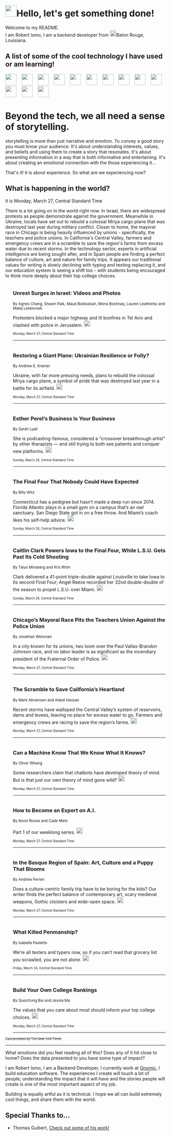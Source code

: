 <h1><img src="https://emojis.slackmojis.com/emojis/images/1643514375/3493/hot-coffee.gif?1643514375" width="35"/>Hello, let's get something done!</h1>

<p>Welcome to my README.<br/>
I am Robert Ismo, I am a backend developer from <img src="https://emojis.slackmojis.com/emojis/images/1638395689/50435/moulin_rouge.png?1638395689" width="20"/>Baton Rouge, Louisiana.</p>
<h2>A list of some of the cool technology I have used or am learning!</h2>
<p>
<img src="https://emojis.slackmojis.com/emojis/images/1643516091/21142/meow_bongotap.gif?1643516091" width="35" alt="">
<img src="https://img.shields.io/badge/Favorite%20Frontend%20Framework-SvelteKit-f83903" alt="">
<img src="https://img.shields.io/badge/Second%20Favorite-Vue-40b581" alt="">
<img src="https://img.shields.io/badge/Most%20Used%20Runtime-Nodejs-78b061" alt="">
<img src="https://emojis.slackmojis.com/emojis/images/1643517416/34482/fire.gif?1643517416" width="35" alt="">
<img src="https://img.shields.io/badge/Javascript%20But%20Better-Typescript-0078ca" alt="">
<img src="https://img.shields.io/badge/Favorite%20Language-Elixir-3e244d" alt="">
<img src="https://img.shields.io/badge/Containerize%20Everything-Docker-6ac9ef" alt="">
<img src="https://emojis.slackmojis.com/emojis/images/1643514596/5999/meow_party.gif?1643514596" width="35" alt="">
<img src="https://img.shields.io/badge/API%20Love%20Language-Graphql-de32a5" alt="">
<img src="https://img.shields.io/badge/Our%20Favorite%20Version%20Controller-Git-e94f33" alt="">
<img src="https://img.shields.io/badge/Favorite%20Database-Redis-d42d1d" alt="">
<img src="https://emojis.slackmojis.com/emojis/images/1643514559/5584/deployparrot.gif?1643514559" width="35" alt="">
<img src="https://img.shields.io/badge/Container%20Interstate-RabbitMQ-f66200" alt="">
<img src="https://img.shields.io/badge/Gotta%20Learn-Kubernetes-316adf" alt="">
<img src="https://img.shields.io/badge/Really%20Mature%20Now-WASM-654fef" alt="">
<img src="https://emojis.slackmojis.com/emojis/images/1666642497/61942/dance_vibe.gif?1666642497" width="35" alt="">
<img src="https://img.shields.io/badge/For%20My%20M1-ARM64-657d96" alt="">
<img src="https://img.shields.io/badge/Loving%20This%20So%20Much-TailwindCSS-17bcb5" alt="">
<img src="https://img.shields.io/badge/Cool%20Build%20Tool-Vite-f9cb24" alt="">
<img src="https://emojis.slackmojis.com/emojis/images/1669231376/62819/working-on-it.gif?1669231376" width="35" alt="">
<img src="https://img.shields.io/badge/Fun%20and%20Easy%20Database-MongoDB-5f8c49" alt="">
<img src="https://img.shields.io/badge/JS%20Life%20Support-NPM-c73737" alt="">
<img src="https://img.shields.io/badge/I%20Liked%20It-DynamoDB-0073b9" alt="">
<img src="https://emojis.slackmojis.com/emojis/images/1643514045/46/question.gif?1643514045" width="35" alt="">
<img src="https://img.shields.io/badge/cool-React-60d6f9" alt="">
<img src="https://img.shields.io/badge/Future%20Big%20Project-Lambda-f37e00" alt="">
<img src="https://img.shields.io/badge/NPM%20But%20Better-PNPM-f1aa07" alt="">
<img src="https://emojis.slackmojis.com/emojis/images/1643514943/9662/fbwow.gif?1643514943" width="35" alt="">
<img src="https://img.shields.io/badge/First%20Language-C-662079" alt="">
<img src="https://img.shields.io/badge/Where%20I%20Deploy%20Frontend-Vercel-000000" alt="">
<img src="https://img.shields.io/badge/Who%20Does%20not%20Want%20an%20App-Swift-f9492a" alt="">
<img src="https://emojis.slackmojis.com/emojis/images/1643514058/151/javascript.png?1643514058" width="35" alt="">
<img src="https://img.shields.io/badge/cool-Python-fbd542" alt="">
<img src="https://img.shields.io/badge/Favorite%20Something-Stripe-656cdc" alt="">
<img src="https://img.shields.io/badge/Of%20Course-HTML5-ed6327" alt="">
<img src="https://emojis.slackmojis.com/emojis/images/1660415405/60731/bomb.gif?1660415405" width="35" alt="">
<img src="https://img.shields.io/badge/hate-CSS-2964ec" alt="">
<img src="https://img.shields.io/badge/Learning-CircleCI-141215" alt="">
<img src="https://img.shields.io/badge/Learning-Rust-fbbb3b" alt="">
<img src="https://emojis.slackmojis.com/emojis/images/1660415397/60712/writing-hand.gif?1660415397" width="35" alt="">
<img src="https://img.shields.io/badge/Dev%20Browser%20of%20Choice-Firefox-cc4e26" alt="">
<img src="https://img.shields.io/badge/Recoverying%20From%20Windows-UNIX-1781e3" alt="">
<img src="https://img.shields.io/badge/LOVE-LogSeq-90c1c2" alt="">
<img src="https://emojis.slackmojis.com/emojis/images/1643514066/223/kirby.gif?1643514066" width="35" alt="">
<img src="https://img.shields.io/badge/Daily%20Driver-MacOS-e6e6e8" alt="">
<img src="https://img.shields.io/badge/Git%20Server-Github-000000" alt="">
<img src="https://img.shields.io/badge/enjoyable-EC2-f17428" alt="">
<img src="https://emojis.slackmojis.com/emojis/images/1643514239/2069/excited.gif?1643514239" width="35" alt="">
</p>
<h1>Beyond the tech, we all need a sense of storytelling.</h1>
<p>storytelling is more than just narrative and emotion. To convey a good story you must know your audience. It's about understanding interests, values, and beliefs and using them to create a story that resonates. It's about presenting information in a way that is both informative and entertaining. It's about creating an emotional connection with the those experiencing it...</p>
<p>That's it! it is about experience. So what are we experiencing now?</p>
<h2>What is happening in the world?</h2>
<p>It is Monday, March 27, Central Standard Time</p>
<p>
There is a lot going on in the world right now. In Israel, there are widespread protests as people demonstrate against the government. Meanwhile in Ukraine, locals have set out to rebuild a colossal Mriya cargo plane that was destroyed last year during military conflict. Closer to home, the mayoral race in Chicago is being heavily influenced by unions - specifically, the teachers and police unions. In California&#39;s Central Valley, farmers and emergency crews are in a scramble to save the region&#39;s farms from excess water due to recent storms. In the technology sector, experts in artificial intelligence are being sought after, and in Spain people are finding a perfect balance of culture, art and nature for family trips. It appears our traditional values for writing is slowly declining with typing and texting replacing it, and our education system is seeing a shift too - with students being encouraged to think more deeply about their top college choices.</p>
<ol>
<img src="https://img.shields.io/badge/-world-blue" alt="">
<h3>Unrest Surges in Israel: Videos and Photos</h3>
<sub>By Agnes Chang, Shawn Paik, Maud Bodoukian, Mona Boshnaq, Lauren Leatherby and Matej Leskovsek</sub>
<p>Protesters blocked a major highway and lit bonfires in Tel Aviv and clashed with police in Jerusalem.  <a href="https://nyti.ms/3FUk2Xq"><img src="https://developer.nytimes.com/files/poweredby_nytimes_30b.png?v=1583354208352" height="20"></a></p>
<sub><sub>Monday, March 27, Central Standard Time</sub></sub>
<hr/>
<img src="https://img.shields.io/badge/-world-blue" alt="">
<h3>Restoring a Giant Plane: Ukrainian Resilience or Folly?</h3>
<sub>By Andrew E. Kramer</sub>
<p>Ukraine, with far more pressing needs, plans to rebuild the colossal Mriya cargo plane, a symbol of pride that was destroyed last year in a battle for its airfield.  <a href="https://nyti.ms/40kXOpL"><img src="https://developer.nytimes.com/files/poweredby_nytimes_30b.png?v=1583354208352" height="20"></a></p>
<sub><sub>Monday, March 27, Central Standard Time</sub></sub>
<hr/>
<img src="https://img.shields.io/badge/-business-blue" alt="">
<h3>Esther Perel’s Business Is Your Business</h3>
<sub>By Sarah Lyall</sub>
<p>She is podcasting-famous, considered a “crossover breakthrough artist” by other therapists — and still trying to both see patients and conquer new platforms.  <a href="https://nyti.ms/42JegBN"><img src="https://developer.nytimes.com/files/poweredby_nytimes_30b.png?v=1583354208352" height="20"></a></p>
<sub><sub>Sunday, March 26, Central Standard Time</sub></sub>
<hr/>
<img src="https://img.shields.io/badge/-sports-blue" alt="">
<h3>The Final Four That Nobody Could Have Expected</h3>
<sub>By Billy Witz</sub>
<p>Connecticut has a pedigree but hasn’t made a deep run since 2014. Florida Atlantic plays in a small gym on a campus that’s an owl sanctuary. San Diego State got in on a free throw. And Miami’s coach likes his self-help advice.  <a href="https://nyti.ms/3LXwmKm"><img src="https://developer.nytimes.com/files/poweredby_nytimes_30b.png?v=1583354208352" height="20"></a></p>
<sub><sub>Sunday, March 26, Central Standard Time</sub></sub>
<hr/>
<img src="https://img.shields.io/badge/-sports-blue" alt="">
<h3>Caitlin Clark Powers Iowa to the Final Four, While L.S.U. Gets Past Its Cold Shooting</h3>
<sub>By Talya Minsberg and Kris Rhim</sub>
<p>Clark delivered a 41-point triple-double against Louisville to take Iowa to its second Final Four; Angel Reese recorded her 32nd double-double of the season to propel L.S.U. over Miami.  <a href="https://nyti.ms/42Kpd5Y"><img src="https://developer.nytimes.com/files/poweredby_nytimes_30b.png?v=1583354208352" height="20"></a></p>
<sub><sub>Sunday, March 26, Central Standard Time</sub></sub>
<hr/>
<img src="https://img.shields.io/badge/-us-blue" alt="">
<h3>Chicago’s Mayoral Race Pits the Teachers Union Against the Police Union</h3>
<sub>By Jonathan Weisman</sub>
<p>In a city known for its unions, two loom over the Paul Vallas-Brandon Johnson race, and no labor leader is as significant as the incendiary president of the Fraternal Order of Police.  <a href="https://nyti.ms/3TLf3Os"><img src="https://developer.nytimes.com/files/poweredby_nytimes_30b.png?v=1583354208352" height="20"></a></p>
<sub><sub>Monday, March 27, Central Standard Time</sub></sub>
<hr/>
<img src="https://img.shields.io/badge/-us-blue" alt="">
<h3>The Scramble to Save California’s Heartland</h3>
<sub>By Mark Abramson and Adeel Hassan</sub>
<p>Recent storms have walloped the Central Valley’s system of reservoirs, dams and levees, leaving no place for excess water to go. Farmers and emergency crews are racing to save the region’s farms.  <a href="https://nyti.ms/3FXisnU"><img src="https://developer.nytimes.com/files/poweredby_nytimes_30b.png?v=1583354208352" height="20"></a></p>
<sub><sub>Monday, March 27, Central Standard Time</sub></sub>
<hr/>
<img src="https://img.shields.io/badge/-science-blue" alt="">
<h3>Can a Machine Know That We Know What It Knows?</h3>
<sub>By Oliver Whang</sub>
<p>Some researchers claim that chatbots have developed theory of mind. But is that just our own theory of mind gone wild?  <a href="https://nyti.ms/3FVSLUN"><img src="https://developer.nytimes.com/files/poweredby_nytimes_30b.png?v=1583354208352" height="20"></a></p>
<sub><sub>Monday, March 27, Central Standard Time</sub></sub>
<hr/>
<img src="https://img.shields.io/badge/-technology-blue" alt="">
<h3>How to Become an Expert on A.I.</h3>
<sub>By Kevin Roose and Cade Metz</sub>
<p>Part 1 of our weeklong series.  <a href="https://nyti.ms/3LTvVAG"><img src="https://developer.nytimes.com/files/poweredby_nytimes_30b.png?v=1583354208352" height="20"></a></p>
<sub><sub>Monday, March 27, Central Standard Time</sub></sub>
<hr/>
<img src="https://img.shields.io/badge/-travel-blue" alt="">
<h3>In the Basque Region of Spain: Art, Culture and a Puppy That Blooms</h3>
<sub>By Andrew Ferren</sub>
<p>Does a culture-centric family trip have to be boring for the kids? Our writer finds the perfect balance of contemporary art, scary medieval weapons, Gothic cloisters and wide-open space.  <a href="https://nyti.ms/3FSQl9c"><img src="https://developer.nytimes.com/files/poweredby_nytimes_30b.png?v=1583354208352" height="20"></a></p>
<sub><sub>Monday, March 27, Central Standard Time</sub></sub>
<hr/>
<img src="https://img.shields.io/badge/-style-blue" alt="">
<h3>What Killed Penmanship?</h3>
<sub>By Isabella Paoletto</sub>
<p>We’re all texters and typers now, so if you can’t read that grocery list you scrawled, you are not alone.  <a href="https://nyti.ms/3z3mp6m"><img src="https://developer.nytimes.com/files/poweredby_nytimes_30b.png?v=1583354208352" height="20"></a></p>
<sub><sub>Friday, March 24, Central Standard Time</sub></sub>
<hr/>
<img src="https://img.shields.io/badge/-opinion-blue" alt="">
<h3>Build Your Own College Rankings</h3>
<sub>By Quoctrung Bui and Jessia Ma</sub>
<p>The values that you care about most should inform your top college choices.  <a href="https://nyti.ms/40gOweD"><img src="https://developer.nytimes.com/files/poweredby_nytimes_30b.png?v=1583354208352" height="20"></a></p>
<sub><sub>Monday, March 27, Central Standard Time</sub></sub>
<hr/>
</ol>
<a href="https://developer.nytimes.com"><sub><sub>Data provided by The New York Times</sub></sub></a>
<hr/>
<p>What emotions did you feel reading all of this? Does any of it hit close to home? Does the data presented to you have some type of impact?</p>
<p>I am Robert Ismo, I am a Backend Developer, I currently work at <a href="https://gnomic.education/">Gnomic</a>, I build education software. The experiences I create will touch a lot of people; understanding the impact that it will have and the stories people will create is one of the most important aspect of my job.</p>
<p>Building is equally artful as it is technical. I hope we all can build extremely cool things, and share them with the world.</p>
<h2>Special Thanks to...</h2>
<ul>
<li>Thomas Guibert, <a href="https://github.com/thmsgbrt/thmsgbrt">Check out some of his work!</a></li>
</ul>